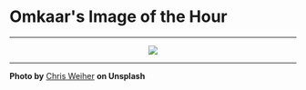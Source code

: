 # Omkaar's Image of the Hour

---

<div align="center">

<a href="https://unsplash.com/photos/pink-clouds-are-lit-by-the-setting-sun-ngPwLd427M4">
  <img src="https://images.unsplash.com/photo-1750837496996-fefe403ff5c2?crop=entropy&cs=tinysrgb&fit=max&fm=jpg&ixid=M3w3NjA2Nzh8MHwxfHJhbmRvbXx8fHx8fHx8fDE3NTQzNjY0MDB8&ixlib=rb-4.1.0&q=80&w=1080" style="max-width:100%; height:auto;">
</a>



</div>

---

**Photo by** [Chris Weiher](https://unsplash.com/@chrisvomradio) **on Unsplash**
